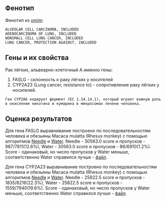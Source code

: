 ## Фенотип
Фенотип из [omim](https://omim.org/entry/211980?search=cancer&highlight=%28cancer%7Ccancerous%29):
```text
ALVEOLAR CELL CARCINOMA, INCLUDED
ADENOCARCINOMA OF LUNG, INCLUDED
NONSMALL CELL LUNG CANCER, INCLUDED
LUNG CANCER, PROTECTION AGAINST, INCLUDED
```

## Гены и их свойства
Рак лёгких, альвеарно-клеточный 
А именно гены:
1) FASLG - склонность к раку лёгких у носителей
2) CYP2A23 {Lung cancer, resistance to} - сопротивление раку лёгких у носителей. 
```text
Ген CYP2A6 кодирует фермент (EC 1.14.14.1), который играет важную роль в окислении никотина и кумарина в микросомах печени человека. 
```

## Оценка результатов
Для гена FASLG выравнивание построено по последовательностям человека и обезьяны Macaca mulatta (Rhesus monkey) c помощью алгоритмов 
[Needle](./FASLG/emboss_needle-FASLG-p1m-out.txt) и [Water](./FASLG/emboss_water-FASLG-p1m-out.txt). Needle - 30563.0 score  и пропусков - 987/7811(12.6%), Water - 30563.0 score и пропусков - 86/6910(1.2%).
Score - одинаковый, но число пропусков у Water меньше, соответственно Water справился лучше - [файл](./FASLG/emboss_water-FASLG-p1m-out.txt).

Для гена CYP2A23 выравнивание построено по последовательностям человека и обезьяны Macaca mulatta (Rhesus monkey) c помощью алгоритмов 
[Needle](./CYP2A23/emboss_needle-CYP2A6-p1m-out.txt) и [Water](./CYP2A23/emboss_water-CYP2A6-p1m-out.txt). Needle - 25822.5 score  и пропусков - 1835/8216(22.3%), Water - 25822.5 score и пропусков - 1559/7940(19.6%).
Score - одинаковый, но число пропусков у Water меньше, соответственно Water справился лучше - [файл](./CYP2A23/emboss_water-CYP2A6-p1m-out.txt).